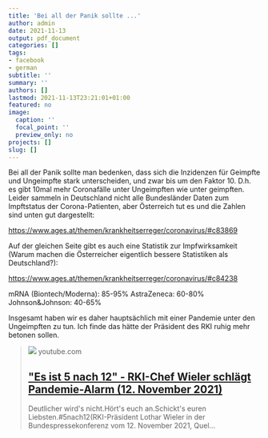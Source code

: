 ```yaml
---
title: 'Bei all der Panik sollte ...'
author: admin
date: 2021-11-13
output: pdf_document
categories: []
tags:
- facebook
- german
subtitle: ''
summary: ''
authors: []
lastmod: 2021-11-13T23:21:01+01:00
featured: no
image:
  caption: ''
  focal_point: ''
  preview_only: no
projects: []
slug: []
---
```

Bei all der Panik sollte man bedenken, dass sich die Inzidenzen für Geimpfte und Ungeimpfte stark unterscheiden, und zwar bis um den Faktor 10. D.h. es gibt 10mal mehr Coronafälle unter Ungeimpften wie unter geimpften. Leider sammeln in Deutschland nicht alle Bundesländer Daten zum Impftstatus der Corona-Patienten, aber Österreich tut es und die Zahlen sind unten gut dargestellt:

https://www.ages.at/themen/krankheitserreger/coronavirus/#c83869

Auf der gleichen Seite gibt es auch eine Statistik zur Impfwirksamkeit (Warum machen die Österreicher eigentlich bessere Statistiken als Deutschland?):

https://www.ages.at/themen/krankheitserreger/coronavirus/#c84238

mRNA (Biontech/Moderna): 85-95%
AstraZeneca: 60-80%
Johnson&Johnson: 40-65%

Insgesamt haben wir es daher hauptsächlich mit einer Pandemie unter den Ungeimpften zu tun. Ich finde das hätte der Präsident des RKI ruhig mehr betonen sollen.
> [![](https://i.ytimg.com/vi/3hcqpknENOI/hqdefault.jpg)](https://youtu.be/3hcqpknENOI)
> youtube.com
> ## ["Es ist 5 nach 12" - RKI-Chef Wieler schlägt Pandemie-Alarm (12. November 2021)](https://youtu.be/3hcqpknENOI)
>
>Deutlicher wird's nicht.Hört's euch an.Schickt's euren Liebsten.#5nach12(RKI-Präsident Lothar Wieler in der Bundespressekonferenz vom 12. November 2021, Quel...

